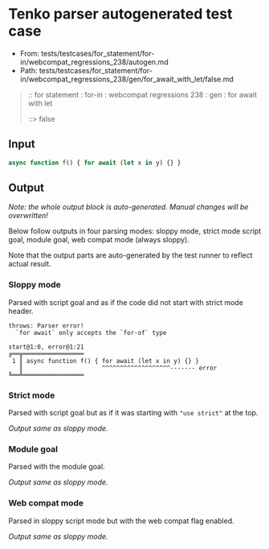 # Tenko parser autogenerated test case

- From: tests/testcases/for_statement/for-in/webcompat_regressions_238/autogen.md
- Path: tests/testcases/for_statement/for-in/webcompat_regressions_238/gen/for_await_with_let/false.md

> :: for statement : for-in : webcompat regressions 238 : gen : for await with let
>
> ::> false

## Input


`````js
async function f() { for await (let x in y) {} }
`````

## Output

_Note: the whole output block is auto-generated. Manual changes will be overwritten!_

Below follow outputs in four parsing modes: sloppy mode, strict mode script goal, module goal, web compat mode (always sloppy).

Note that the output parts are auto-generated by the test runner to reflect actual result.

### Sloppy mode

Parsed with script goal and as if the code did not start with strict mode header.

`````
throws: Parser error!
  `for await` only accepts the `for-of` type

start@1:0, error@1:21
╔══╦═════════════════
 1 ║ async function f() { for await (let x in y) {} }
   ║                      ^^^^^^^^^^^^^^^^^^^------- error
╚══╩═════════════════

`````

### Strict mode

Parsed with script goal but as if it was starting with `"use strict"` at the top.

_Output same as sloppy mode._

### Module goal

Parsed with the module goal.

_Output same as sloppy mode._

### Web compat mode

Parsed in sloppy script mode but with the web compat flag enabled.

_Output same as sloppy mode._
